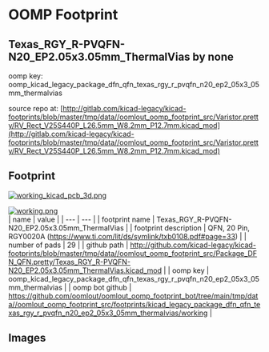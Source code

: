 # OOMP Footprint  
## Texas_RGY_R-PVQFN-N20_EP2.05x3.05mm_ThermalVias  by none  
  
oomp key: oomp_kicad_legacy_package_dfn_qfn_texas_rgy_r_pvqfn_n20_ep2_05x3_05mm_thermalvias  
  
source repo at: [http://gitlab.com/kicad-legacy/kicad-footprints/blob/master/tmp/data//oomlout_oomp_footprint_src/Varistor.pretty/RV_Rect_V25S440P_L26.5mm_W8.2mm_P12.7mm.kicad_mod](http://gitlab.com/kicad-legacy/kicad-footprints/blob/master/tmp/data//oomlout_oomp_footprint_src/Varistor.pretty/RV_Rect_V25S440P_L26.5mm_W8.2mm_P12.7mm.kicad_mod)  
## Footprint  
  
[![working_kicad_pcb_3d.png](working_kicad_pcb_3d_600.png)](working_kicad_pcb_3d.png)  
  
[![working.png](working_600.png)](working.png)  
| name | value | 
| --- | --- | 
| footprint name | Texas_RGY_R-PVQFN-N20_EP2.05x3.05mm_ThermalVias | 
| footprint description | QFN, 20 Pin, RGY0020A (https://www.ti.com/lit/ds/symlink/txb0108.pdf#page=33) | 
| number of pads | 29 | 
| github path | http://github.com/kicad-legacy/kicad-footprints/blob/master/tmp/data//oomlout_oomp_footprint_src/Package_DFN_QFN.pretty/Texas_RGY_R-PVQFN-N20_EP2.05x3.05mm_ThermalVias.kicad_mod | 
| oomp key | oomp_kicad_legacy_package_dfn_qfn_texas_rgy_r_pvqfn_n20_ep2_05x3_05mm_thermalvias | 
| oomp bot github | https://github.com/oomlout/oomlout_oomp_footprint_bot/tree/main/tmp/data//oomlout_oomp_footprint_src/footprints/kicad_legacy_package_dfn_qfn_texas_rgy_r_pvqfn_n20_ep2_05x3_05mm_thermalvias/working | 
## Images  
